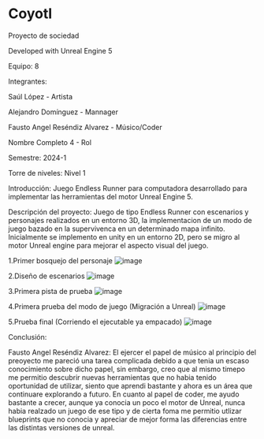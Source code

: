 # Coyotl
Proyecto de sociedad

Developed with Unreal Engine 5

Equipo: 8

Integrantes:

Saúl López - Artista

Alejandro Domínguez - Mannager

Fausto Angel Reséndiz Alvarez - Músico/Coder

Nombre Completo 4 - Rol

Semestre: 2024-1

Torre de niveles: Nivel 1

Introducción: Juego Endless Runner para computadora desarrollado para implementar las herramientas del motor Unreal Engine 5.

Descripción del proyecto: Juego de tipo Endless Runner con escenarios y personajes realizados en un entorno 3D, la implementacion de un modo de juego bazado en la supervivenca en un determinado mapa infinito. Inicialmente se implemento en unity en un entorno 2D, pero se migro al motor Unreal engine para mejorar el aspecto visual del juego.

1.Primer bosquejo del personaje
![image](https://github.com/fausrdz/Coyotl/assets/114784213/cb6f45ad-164d-409a-b249-202d4de58a60)

2.Diseño de escenarios
![image](https://github.com/YizusDP/Equipo-8-Videojuego/assets/114784213/74bd88b7-bcab-441f-8ca0-d3a44ded0430)

3.Primera pista de prueba
![image](https://github.com/YizusDP/Equipo-8-Videojuego/assets/114784213/777fced8-c677-4c17-8b3b-29727cf7dfe3)

4.Primera prueba del modo de juego (Migración a Unreal)
![image](https://github.com/YizusDP/Equipo-8-Videojuego/assets/114784213/9f1ba87a-5b79-476d-8112-1dbab47e9b04)

5.Prueba final (Corriendo el ejecutable ya empacado)
![image](https://github.com/YizusDP/Equipo-8-Videojuego/assets/114784213/f458a582-2ff5-4214-a18b-325c2e7e2d65)


Conclusión:

Fausto Angel Reséndiz Alvarez: El ejercer el papel de músico al principio del preoyecto me pareció una tarea complicada debido a que tenia un escaso conocimiento sobre dicho papel, sin embargo, creo que al mismo timepo me permitio descubrir nuevas herramientas que no habia tenido oportunidad de utilizar, siento que aprendi bastante y ahora es un área que continuare explorando a futuro. En cuanto al papel de coder, me ayudo bastante a crecer, aunque ya conocia un poco el motor de Unreal, nunca habia realzado un juego de ese tipo y de cierta foma me permitio utlizar blueprints que no conocia y apreciar de mejor forma las diferencias entre las distintas versiones de unreal.


